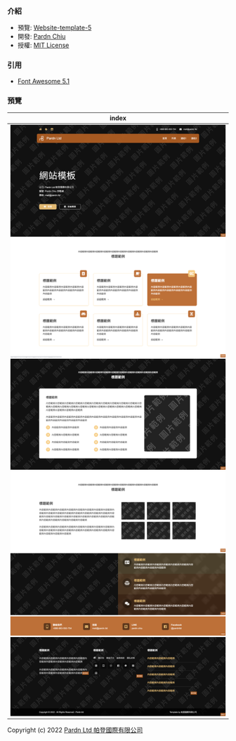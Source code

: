 ### 介紹
- 預覽: [Website-template-5](https://pardnchiu.github.io/websitemplate-005/)
- 開發: [Pardn Chiu](mailto:chiuchingwei@icloud.com)
- 授權: [MIT License](./LICENSE)
### 引用
- [Font Awesome 5.1](https://fontawesome.com)
### 預覽
| index |
|---|
| ![T004](./preview/T005.png) ![C026](./preview/C026.png) ![C027](./preview/C027.png) ![C028](./preview/C028.png) ![C029](./preview/C029.png) ![C025](./preview/C025.png) ![B001](./preview/B001.png) |
Copyright (c) 2022 [Pardn Ltd 帕登國際有限公司](https://facebook.com/pardnltd)
